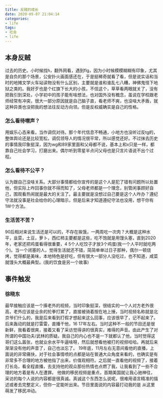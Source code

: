 ```yaml
---
title: 反贼的成长
date: 2020-05-07 21:04:14
categories:
- life
tags:
- 社会
- life
---
```


## 本身反贼
过去的历史。小时候找h，翻外网看，遇到flg，因为小时候模模糊糊有印象，尤其是自负的那个场景，公安扑火画面感还在，于是挺稀奇就看了看，但是说实话和当时的地摊文学火车站读物没有什么区别，主要就是谁和谁乱七八糟，神佛鬼怪下地狱之类的。我好歹也是个红旗下长大的小孩，不信这个，草草看两眼就关了，没有把我引到深处，小学初中的孩子能有啥想法，也对国外没有概念，虽说在学校跟老师经常有冲突，很大一部分原因就是自己脑子直，看老师不爽，也没啥大矛盾，就这种异类也没把我的想法往反动方向领。但是反权威确实是自己的性格。

### 怎么看待噤声？
用娱乐心态来看，当作调侃对待。那个年代信息不畅通，小地方也没听过反tg的，整体舆论还是比较宽松，调侃领导人的情况很平常，所以感觉还好。不过抹去历史的事情我印象挺深，因为wg和89家里面和父母都不说，基本上和x只是一样，都靠自己社会学习，打磨出来。偶尔听到零星半点问父母也是只言片语说不出个过程。

### 怎么看待不公平？
认为跟自己没啥关系。大部分事情都给你宣传的是这个人是犯了错有问题所以处置他，但实际上咋回事你就不得而知了，父母老师都是一个理念，别管闲事顾好自己，围观看热闹就是最大的关注了。最主要就是没想过自己要是这个人咋办？遵纪守法就没事是社会给你的心理暗示，但是后来才知道遵纪守法也没用，想干你有1W个方法。

### 生活苦不苦？
90后相对来说生活还是可以的，不存在挨饿，一两周吃一次肉？大概是这种水平，韭菜，土豆，萝卜，西红柿主要都是这些，吃不饱就是用馒头塞，直到2020年，老家还把鸡蛋看得很重要，4 5个人吃饺子才放3个鸡蛋(我一个人平时就吃两个)。当一个闭塞的人，觉得生活就还不错，简简单单过日子那种，偶尔一顿烧烤，觉得都是美味，本地特色是好吃，但有很大一部分人没吃过，也不知道，咸菜就馒头大概最典型。(我的饮食是另一个故事)

<!-- 	生活经验是什么
	未来的憧憬是什么
	高压的现象
		高校打压老师
		信息封锁(老兵/律师/任何事情都是保密/高校追捕/瞎弄教育不断深入/温哥定位改变/p2p)
前期酝酿
	各类社会现象接触
	教育的思考，每个人的下意识反应 -->


## 事件触发
### 徐晓东
最早接触应该是一个揍老外的视频，当时印象挺深，很结实的一个人对方老外很高，老外应该是业余的抡拳打累了，直接被骑着按在地上捶，当时视频名称就是北京爷们什么的，我是后来看到打假才想起来这么回事，应该很早了，记不起来了。
后来轰动的就是打雷雷，直播干他，16 17年左右。当时这种不一般的节目还是很新鲜，我看着很爽，接着又看了采访觉得讲的很真实，难得的声音。由此产生了对所谓的中国功夫/武林的质疑。我自己的内心也不是一下就都认了他，当时觉得这哥们这么嚣张，也就业余水平牛逼啥呀，然后就想看他被打的视频哈哈。再就后来渐渐没有他的声音了，自己也淡忘了。
19年底，11月左右无意间看他的直播，上面说的非常痛快，对于社会事情喷的点都是站在普通大众角度来看的，也确实是有非常多不合理的地方被他指了出来，价值观相符。之后就一直看他的视频了，接着打长岛，看全程直播，去支持他的观众那份热情也点燃了我，让我看到了一些不合理的地方着是有人在遭罪。
他做的移民视频是重点，首期美国就让我心驰神往，采访的每个人说的内容都是很真诚。真诚这个东西怎么说呢，很难用语言精准的描述或者去完整定义，但你一定能听出来。节目里面说的内容最打动我的是
从这里萌发了移民冲动。
<!-- 		王剑透彻分析
	认真思考

追求什么
	脚踩西瓜皮
	价值观，什么重要？ -->